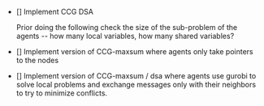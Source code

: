 - [] Implement CCG DSA

    Prior doing the following check the size of the sub-problem of the agents -- how many local variables, how many
    shared variables?
- [] Implement version of CCG-maxsum where agents only take pointers to the nodes
- [] Implement version of CCG-maxsum / dsa where agents use gurobi to solve local problems and exchange messages
     only with their neighbors to try to minimize conflicts.

